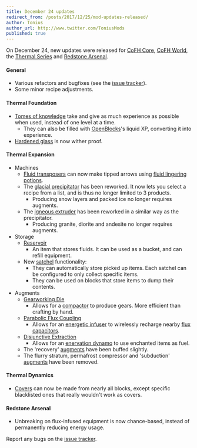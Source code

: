 ```yaml
---
title: December 24 updates
redirect_from: /posts/2017/12/25/mod-updates-released/
author: Tonius
author_url: http://www.twitter.com/ToniusMods
published: true
---
```


On December 24, new updates were released for [CoFH Core](/docs/cofh-core/),
[CoFH World](/docs/cofh-world/), the [Thermal Series](/docs/#thermal-series) and
[Redstone Arsenal](/docs/redstone-arsenal/).

#### General
* Various refactors and bugfixes (see the [issue
  tracker](https://github.com/CoFH/Feedback/issues?q=is%3Aissue+is%3Aclosed+label%3Afixed+sort%3Aupdated-desc)).
* Some minor recipe adjustments.

#### Thermal Foundation
* [Tomes of knowledge](/docs/tome-of-knowledge/) take and give as much
  experience as possible when used, instead of one level at a time.
  * They can also be filled with [OpenBlocks](https://www.openmods.info/)'s
    liquid XP, converting it into experience.
* [Hardened glass](/docs/hardened-glass/) is now wither proof.

#### Thermal Expansion
* Machines
  * [Fluid transposers](/docs/fluid-transposer/) can now make tipped arrows
    using [fluid lingering potions](/docs/potion-fluid/).
  * The [glacial precipitator](/docs/glacial-precipitator/) has been reworked.
    It now lets you select a recipe from a list, and is thus no longer limited
    to 3 products.
    * Producing snow layers and packed ice no longer requires augments.
  * The [igneous extruder](/docs/igneous-extruder/) has been reworked in a
    similar way as the precipitator.
    * Producing granite, diorite and andesite no longer requires augments.
* Storage
  * [Reservoir](/docs/reservoir/)
    * An item that stores fluids. It can be used as a bucket, and can refill
      equipment.
  * New [satchel](/docs/satchel/) functionality:
    * They can automatically store picked up items. Each satchel can be
      configured to only collect specific items.
    * They can be used on blocks that store items to dump their contents.
* Augments
  * [Gearworking Die](/docs/augment-gearworking-die/)
    * Allows for a [compactor](/docs/compactor/) to produce gears. More
      efficient than crafting by hand.
  * [Parabolic Flux Coupling](/docs/augment-parabolic-flux-coupling/)
    * Allows for an [energetic infuser](/docs/energetic-infuser/) to wirelessly
      recharge nearby [flux capacitors](/docs/flux-capacitor/).
  * [Disjunctive Extraction](/docs/augment-disjunctive-extraction/)
    * Allows for an [enervation dynamo](/docs/enervation-dynamo/) to use
      enchanted items as fuel.
  * The 'recovery' [augments](/docs/augments/) have been buffed slightly.
  * The flurry stratum, permafrost compressor and 'subduction'
    [augments](/docs/augments/) have been removed.

#### Thermal Dynamics
* [Covers](/docs/covers/) can now be made from nearly all blocks, except
  specific blacklisted ones that really wouldn't work as covers.

#### Redstone Arsenal
* Unbreaking on flux-infused equipment is now chance-based, instead of
  permanently reducing energy usage.

Report any bugs on the [issue tracker](http://www.github.com/CoFH/Feedback).
